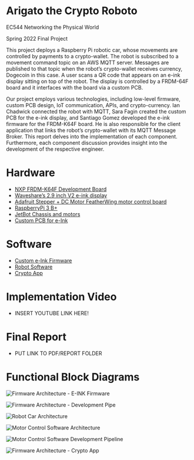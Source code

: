 # Arigato the Crypto Roboto

EC544 Networking the Physical World

Spring 2022 Final Project




This project deploys a Raspberry Pi robotic car, whose movements are controlled by payments to a crypto-wallet. The robot is subscribed to a movement command topic on an AWS MQTT server. Messages are published to that topic when the robot’s crypto-wallet receives currency, Dogecoin in this case. A user scans a QR code that appears on an e-ink display sitting on top of the robot. The display is controlled by a FRDM-64F board and it interfaces with the board via a custom PCB. 

Our project employs various technologies, including low-level firmware, custom PCB design, IoT communication, APIs, and crypto-currency. Ian Chadwick connected the robot with MQTT, Sara Fagin created the custom PCB for the e-ink display, and Santiago Gomez developed the e-ink firmware for the FRDM-K64F board. He is also responsible for the client application that links the robot’s crypto-wallet with its MQTT Message Broker. This report delves into the implementation of each component. Furthermore, each component discussion provides insight into the development of the respective engineer.

# Hardware
- [NXP FRDM-K64F Development Board](https://www.nxp.com/design/development-boards/freedom-development-boards/mcu-boards/freedom-development-platform-for-kinetis-k64-k63-and-k24-mcus:FRDM-K64F)
- [Waveshare’s 2.9 inch V2 e-ink display](https://www.waveshare.com/wiki/4.2inch_e-Paper_Module)
- [Adafruit Stepper + DC Motor FeatherWing motor control board](https://learn.adafruit.com/adafruit-stepper-dc-motor-featherwing)
- [RaspberryPi 3 B+](https://www.raspberrypi.com/products/raspberry-pi-3-model-b-plus/)
- [JetBot Chassis and motors](https://jetbot.org/master/index.html)
- [Custom PCB for e-Ink](https://github.com/sfagin89/Arigato_Crypto_Roboto/tree/main/PCB_files)

# Software
- [Custom e-Ink Firmware](https://github.com/sfagin89/Arigato_Crypto_Roboto/tree/main/eink_firmware/development/eink_spi_firmware)
- [Robot Software](https://github.com/sfagin89/Arigato_Crypto_Roboto/tree/main/RPi)
- [Crypto App](https://github.com/sfagin89/Arigato_Crypto_Roboto/tree/main/crypto_app)

# Implementation Video
- INSERT YOUTUBE LINK HERE!

# Final Report
- PUT LINK TO PDF/REPORT FOLDER

# Functional Block Diagrams

![Firmware Architecture - E-INK Firmware](https://user-images.githubusercontent.com/30096097/166616635-c3e24d55-607d-4b58-ab62-506a47517805.png)


![Firmware Architecture - Development Pipe](https://user-images.githubusercontent.com/30096097/166616664-18d5f208-ab0f-4a01-9c0d-cda46340b7ad.png)


![Robot Car Architecture](https://user-images.githubusercontent.com/13345034/166616968-b8a1f653-6c51-4e58-a324-c958855ef366.jpeg)


![Motor Control Software Architecture](https://user-images.githubusercontent.com/13345034/166617033-9c3753e3-a4ba-4514-a2e5-f6785130dc26.jpeg)


![Motor Control Software Development Pipeline](https://user-images.githubusercontent.com/13345034/166617059-116e8ba1-6c50-40f9-857f-ce57c63b9f24.jpeg)


![Firmware Architecture - Crypto App](https://user-images.githubusercontent.com/30096097/166616678-9f83f57f-a751-4170-b36c-24d4db70fd81.png)


